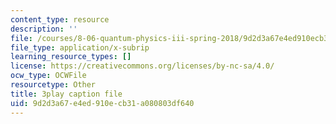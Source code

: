 ```yaml
---
content_type: resource
description: ''
file: /courses/8-06-quantum-physics-iii-spring-2018/9d2d3a67e4ed910ecb31a080803df640_loVzNly0Gyw.srt
file_type: application/x-subrip
learning_resource_types: []
license: https://creativecommons.org/licenses/by-nc-sa/4.0/
ocw_type: OCWFile
resourcetype: Other
title: 3play caption file
uid: 9d2d3a67-e4ed-910e-cb31-a080803df640
---
```

